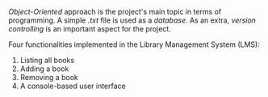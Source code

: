 *Object-Oriented* approach is the project's main topic in terms of programming.
A simple *.txt* file is used as a *database*.
As an extra, *version controlling* is an important aspect for the project.

Four functionalities implemented in the Library Management System (LMS):
1) Listing all books
2) Adding a book
3) Removing a book
4) A console-based user interface
